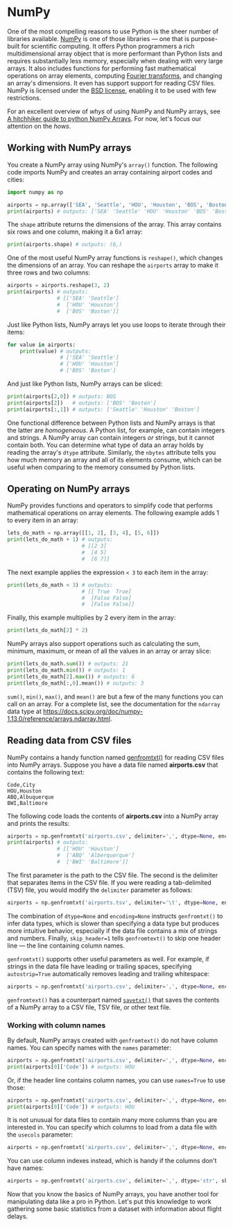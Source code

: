 # NumPy

One of the most compelling reasons to use Python is the sheer number of libraries available. [NumPy](https://www.numpy.org/) is one of those libraries — one that is purpose-built for scientific computing. It offers Python programmers a rich multidimensional array object that is more performant than Python lists and requires substantially less memory, especially when dealing with very large arrays. It also includes functions for performing fast mathematical operations on array elements, computing [Fourier transforms](https://en.wikipedia.org/wiki/Fourier_transform), and changing an array's dimensions. It even has support support for reading CSV files. NumPy is licensed under the [BSD license](https://www.numpy.org/license.html#license), enabling it to be used with few restrictions.

For an excellent overview of *whys* of using NumPy and NumPy arrays, see [A hitchhiker guide to python NumPy Arrays](https://towardsdatascience.com/a-hitchhiker-guide-to-python-numpy-arrays-9358de570121). For now, let's focus our attention on the *hows*.

## Working with NumPy arrays

You create a NumPy array using NumPy's `array()` function. The following code imports NumPy and creates an array containing airport codes and cities:  

```python
import numpy as np

airports = np.array(['SEA', 'Seattle', 'HOU', 'Houston', 'BOS', 'Boston'])
print(airports) # outputs: ['SEA' 'Seattle' 'HOU' 'Houston' 'BOS' 'Boston']
```

The `shape` attribute returns the dimensions of the array. This array contains six rows and one column, making it a 6x1 array: 

```python
print(airports.shape) # outputs: (6,)
```

One of the most useful NumPy array functions is `reshape()`, which changes the dimensions of an array. You can reshape the `airports` array to make it three rows and two columns:  

```python
airports = airports.reshape(3, 2)
print(airports) # outputs: 
                # [['SEA' 'Seattle']
                #  ['HOU' 'Houston']
                #  ['BOS' 'Boston']]
```

Just like Python lists, NumPy arrays let you use loops to iterate through their items:  

```python
for value in airports:
    print(value) # outputs:
                 # ['SEA' 'Seattle']
                 # ['HOU' 'Houston']
                 # ['BOS' 'Boston']
```

And just like Python lists, NumPy arrays can be sliced:

```python
print(airports[2,0]) # outputs: BOS
print(airports[2])   # outputs: ['BOS' 'Boston']
print(airports[:,1]) # outputs: ['Seattle' 'Houston' 'Boston']
```

One functional difference between Python lists and NumPy arrays is that the latter are *homogeneous*. A Python list, for example, can contain integers and strings. A NumPy array can contain integers *or* strings, but it cannot contain both. You can determine what type of data an array holds by reading the array's `dtype` attribute. Similarly, the `nbytes` attribute tells you how much memory an array and all of its elements consume, which can be useful when comparing to the memory consumed by Python lists.

## Operating on NumPy arrays

NumPy provides functions and operators to simplify code that performs mathematical operations on array elements. The following example adds 1 to every item in an array:

```python
lets_do_math = np.array([[1, 2], [3, 4], [5, 6]])
print(lets_do_math + 1) # outputs: 
                        # [[2 3]
                        #  [4 5]
                        #  [6 7]]
```

The next example applies the expression `< 3` to each item in the array:

```python
print(lets_do_math < 3) # outputs: 
                        # [[ True  True]
                        #  [False False]
                        #  [False False]]
```

Finally, this example multiplies by 2 every item in the array:

```python
print(lets_do_math[2] * 2) 
```

NumPy arrays also support operations such as calculating the sum, minimum, maximum, or mean of all the values in an array or array slice:

```python
print(lets_do_math.sum()) # outputs: 21
print(lets_do_math.min()) # outputs: 1
print(lets_do_math[2].max()) # outputs: 6
print(lets_do_math[:,0].mean()) # outputs: 3
```

`sum()`, `min()`, `max()`, and `mean()` are but a few of the many functions you can call on an array. For a complete list, see the documentation for the `ndarray` data type at https://docs.scipy.org/doc/numpy-1.13.0/reference/arrays.ndarray.html.

## Reading data from CSV files

NumPy contains a handy function named [genfromtxt()](https://www.numpy.org/devdocs/user/basics.io.genfromtxt.html) for reading CSV files into NumPy arrays. Suppose you have a data file named **airports.csv** that contains the following text:

```csv
Code,City
HOU,Houston
ABQ,Albuquerque
BWI,Baltimore
```

The following code loads the contents of **airports.csv** into a NumPy array and prints the results:

```python
airports = np.genfromtxt('airports.csv', delimiter=',', dtype=None, encoding=None, skip_header=1)
print(airports) # outputs: 
                # [['HOU' 'Houston']
                #  ['ABQ' 'Alberquerque']
                #  ['BWI' 'Baltimore']]

```

The first parameter is the path to the CSV file. The second is the delimiter that separates items in the CSV file. If you were reading a tab-delimited (TSV) file, you would modify the `delimiter` parameter as follows:

```python
airports = np.genfromtxt('airports.tsv', delimiter='\t', dtype=None, encoding=None, skip_header=1)
```

The combination of `dtype=None` and `encoding=None` instructs `genfromtxt()` to infer data types, which is slower than specifying a data type but produces more intuitive behavior, especially if the data file contains a mix of strings and numbers. Finally, `skip_header=1` tells `genfromtext()` to skip one header line — the line containing column names.

`genfromtxt()` supports other useful parameters as well. For example, if strings in the data file have leading or trailing spaces, specifying `autostrip=True` automatically removes leading and trailing whitespace:

```python
airports = np.genfromtxt('airports.csv', delimiter=',', dtype=None, encoding=None, skip_header=1, autostrip=True)
```

`genfromtext()` has a counterpart named [`savetxt()`](https://docs.scipy.org/doc/numpy/reference/generated/numpy.savetxt.html) that saves the contents of a NumPy array to a CSV file, TSV file, or other text file.

### Working with column names

By default, NumPy arrays created with `genfromtext()` do not have column names. You can specify names with the `names` parameter:

```python
airports = np.genfromtxt('airports.csv', delimiter=',', dtype=None, encoding=None, skip_header=1, names=('Code', 'City'))
print(airports[0]['Code']) # outputs: HOU
```

Or, if the header line contains column names, you can use `names=True` to use those:

```python
airports = np.genfromtxt('airports.csv', delimiter=',', dtype=None, encoding=None, names=True)
print(airports[0]['Code']) # outputs: HOU
```

It is not unusual for data files to contain many more columns than you are interested in. You can specify which columns to load from a data file with the `usecols` parameter:

```python
airports = np.genfromtxt('airports.csv', delimiter=',', dtype=None, encoding=None, names=True, usecols=('Code', 'City'))
```

You can use column indexes instead, which is handy if the columns don't have names:

```python
airports = np.genfromtxt('airports.csv', delimiter=',', dtype='str', skip_header=1, usecols=(0, 1))
```

Now that you know the basics of NumPy arrays, you have another tool for manipulating data like a pro in Python. Let's put this knowledge to work gathering some basic statistics from a dataset with information about flight delays.
